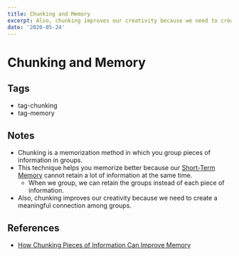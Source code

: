 ```yaml
---
title: Chunking and Memory
excerpt: Also, chunking improves our creativity because we need to create a meaningful connection among groups.
date: '2020-05-24'
---
```


# Chunking and Memory

## Tags

- tag-chunking
- tag-memory

## Notes

- Chunking is a memorization method in which you group pieces of information in groups.
- This technique helps you memorize better because our [Short-Term Memory](./short-term-memory.md) cannot retain a lot of information at the same time.
  - When we group, we can retain the groups instead of each piece of information.
- Also, chunking improves our creativity because we need to create a meaningful connection among groups.

## References

- [How Chunking Pieces of Information Can Improve Memory](https://www.verywellmind.com/chunking-how-can-this-technique-improve-your-memory-2794969)
